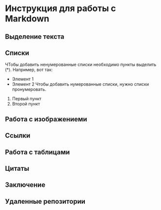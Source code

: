 # Инструкция для работы с Markdown

## Выделение текста

## Списки

ЧТобы добавить ненумерованные списки необходимо пункты выделить (*). Например, вот так:
* Элемент 1
* Элемент 2
Чтобы добавить нумерованные списки, нужно списки пронумеровать.
1. Первый пункт
2. Второй пункт

## Работа с изображениеми

## Ссылки

## Работа с таблицами

## Цитаты

## Заключение

## Удаленные репозитории